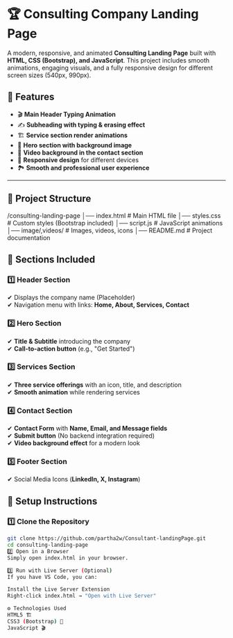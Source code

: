# 🏆 Consulting Company Landing Page  

A modern, responsive, and animated **Consulting Landing Page** built with **HTML, CSS (Bootstrap), and JavaScript**. This project includes smooth animations, engaging visuals, and a fully responsive design for different screen sizes (540px, 990px).  

## 🚀 Features  
- 🎬 **Main Header Typing Animation**  
- ✍ **Subheading with typing & erasing effect**  
- 🏗 **Service section render animations**  
- 🌆 **Hero section with background image**  
- 🎥 **Video background in the contact section**  
- 📱 **Responsive design** for different devices  
- 🏞 **Smooth and professional user experience**  

---

## 📂 Project Structure  
/consulting-landing-page │── index.html # Main HTML file │── styles.css # Custom styles (Bootstrap included) │── script.js # JavaScript animations │── image/,videos/ # Images, videos, icons │── README.md # Project documentation


## 📌 Sections Included  

### 1️⃣ **Header Section**  
✔ Displays the company name (Placeholder)  
✔ Navigation menu with links: **Home, About, Services, Contact**  

### 2️⃣ **Hero Section**  
✔ **Title & Subtitle** introducing the company  
✔ **Call-to-action button** (e.g., "Get Started")  

### 3️⃣ **Services Section**  
✔ **Three service offerings** with an icon, title, and description  
✔ **Smooth animation** while rendering services  

### 4️⃣ **Contact Section**  
✔ **Contact Form** with **Name, Email, and Message fields**  
✔ **Submit button** (No backend integration required)  
✔ **Video background effect** for a modern look  

### 5️⃣ **Footer Section**  
✔ Social Media Icons (**LinkedIn, X, Instagram**)  

## 📌 Setup Instructions  

### 1️⃣ **Clone the Repository**  
```sh
git clone https://github.com/partha2w/Consultant-landingPage.git
cd consulting-landing-page
2️⃣ Open in a Browser
Simply open index.html in your browser.

3️⃣ Run with Live Server (Optional)
If you have VS Code, you can:

Install the Live Server Extension
Right-click index.html → "Open with Live Server"

⚙️ Technologies Used
HTML5 🏗
CSS3 (Bootstrap) 🎨
JavaScript 🎬
